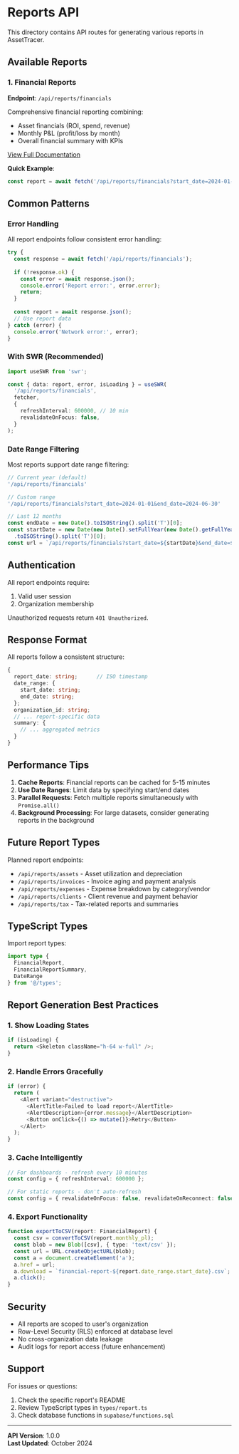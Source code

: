 # Reports API

This directory contains API routes for generating various reports in AssetTracer.

## Available Reports

### 1. Financial Reports
**Endpoint**: `/api/reports/financials`

Comprehensive financial reporting combining:
- Asset financials (ROI, spend, revenue)
- Monthly P&L (profit/loss by month)
- Overall financial summary with KPIs

[View Full Documentation](./financials/README.md)

**Quick Example**:
```typescript
const report = await fetch('/api/reports/financials?start_date=2024-01-01&end_date=2024-12-31');
```

## Common Patterns

### Error Handling
All report endpoints follow consistent error handling:

```typescript
try {
  const response = await fetch('/api/reports/financials');
  
  if (!response.ok) {
    const error = await response.json();
    console.error('Report error:', error.error);
    return;
  }
  
  const report = await response.json();
  // Use report data
} catch (error) {
  console.error('Network error:', error);
}
```

### With SWR (Recommended)
```typescript
import useSWR from 'swr';

const { data: report, error, isLoading } = useSWR(
  '/api/reports/financials',
  fetcher,
  {
    refreshInterval: 600000, // 10 min
    revalidateOnFocus: false,
  }
);
```

### Date Range Filtering
Most reports support date range filtering:

```typescript
// Current year (default)
'/api/reports/financials'

// Custom range
'/api/reports/financials?start_date=2024-01-01&end_date=2024-06-30'

// Last 12 months
const endDate = new Date().toISOString().split('T')[0];
const startDate = new Date(new Date().setFullYear(new Date().getFullYear() - 1))
  .toISOString().split('T')[0];
const url = `/api/reports/financials?start_date=${startDate}&end_date=${endDate}`;
```

## Authentication

All report endpoints require:
1. Valid user session
2. Organization membership

Unauthorized requests return `401 Unauthorized`.

## Response Format

All reports follow a consistent structure:

```typescript
{
  report_date: string;      // ISO timestamp
  date_range: {
    start_date: string;
    end_date: string;
  };
  organization_id: string;
  // ... report-specific data
  summary: {
    // ... aggregated metrics
  }
}
```

## Performance Tips

1. **Cache Reports**: Financial reports can be cached for 5-15 minutes
2. **Use Date Ranges**: Limit data by specifying start/end dates
3. **Parallel Requests**: Fetch multiple reports simultaneously with `Promise.all()`
4. **Background Processing**: For large datasets, consider generating reports in the background

## Future Report Types

Planned report endpoints:

- `/api/reports/assets` - Asset utilization and depreciation
- `/api/reports/invoices` - Invoice aging and payment analysis
- `/api/reports/expenses` - Expense breakdown by category/vendor
- `/api/reports/clients` - Client revenue and payment behavior
- `/api/reports/tax` - Tax-related reports and summaries

## TypeScript Types

Import report types:

```typescript
import type { 
  FinancialReport,
  FinancialReportSummary,
  DateRange 
} from '@/types';
```

## Report Generation Best Practices

### 1. Show Loading States
```typescript
if (isLoading) {
  return <Skeleton className="h-64 w-full" />;
}
```

### 2. Handle Errors Gracefully
```typescript
if (error) {
  return (
    <Alert variant="destructive">
      <AlertTitle>Failed to load report</AlertTitle>
      <AlertDescription>{error.message}</AlertDescription>
      <Button onClick={() => mutate()}>Retry</Button>
    </Alert>
  );
}
```

### 3. Cache Intelligently
```typescript
// For dashboards - refresh every 10 minutes
const config = { refreshInterval: 600000 };

// For static reports - don't auto-refresh
const config = { revalidateOnFocus: false, revalidateOnReconnect: false };
```

### 4. Export Functionality
```typescript
function exportToCSV(report: FinancialReport) {
  const csv = convertToCSV(report.monthly_pl);
  const blob = new Blob([csv], { type: 'text/csv' });
  const url = URL.createObjectURL(blob);
  const a = document.createElement('a');
  a.href = url;
  a.download = `financial-report-${report.date_range.start_date}.csv`;
  a.click();
}
```

## Security

- All reports are scoped to user's organization
- Row-Level Security (RLS) enforced at database level
- No cross-organization data leakage
- Audit logs for report access (future enhancement)

## Support

For issues or questions:
1. Check the specific report's README
2. Review TypeScript types in `types/report.ts`
3. Check database functions in `supabase/functions.sql`

---

**API Version**: 1.0.0  
**Last Updated**: October 2024

